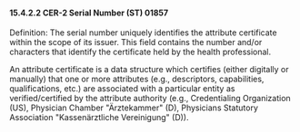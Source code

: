 #### 15.4.2.2 CER-2 Serial Number (ST) 01857

Definition: The serial number uniquely identifies the attribute certificate within the scope of its issuer. This field contains the number and/or characters that identify the certificate held by the health professional.

An attribute certificate is a data structure which certifies (either digitally or manually) that one or more attributes (e.g., descriptors, capabilities, qualifications, etc.) are associated with a particular entity as verified/certified by the attribute authority (e.g., Credentialing Organization (US), Physician Chamber "Ärztekammer" (D), Physicians Statutory Association "Kassenärztliche Vereinigung" (D)).
